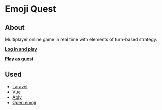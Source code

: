 # Emoji Quest

## About


Multiplayer online game in real time with elements of turn-based strategy.

**[Log in and play](https://emoji-quest.com/)**

**[Play as guest](https://emoji-quest.com/guest)**

## Used

- [Laravel](https://laravel.com/)
- [Vue](https://vuejs.org)
- [Ably](https://ably.com/)
- [Open emoji](https://www.openmoji.org)
